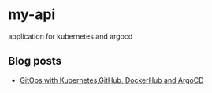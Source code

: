 # my-api
application for kubernetes and argocd

## Blog posts
- [GitOps with Kubernetes,GitHub, DockerHub and ArgoCD](https://yuki-nakamura.com/2023/07/01/gitops-with-argocd-github-and-dockerhub/)
